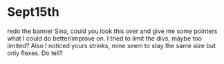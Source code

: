 # Sept15th
redo the banner
Sina, could you look this over and give me some pointers what I could do better/improve on. I tried to limit the divs, maybe too limited?
Also I noticed yours strinks, mine seem to stay the same size but only flexes. Do tell?
